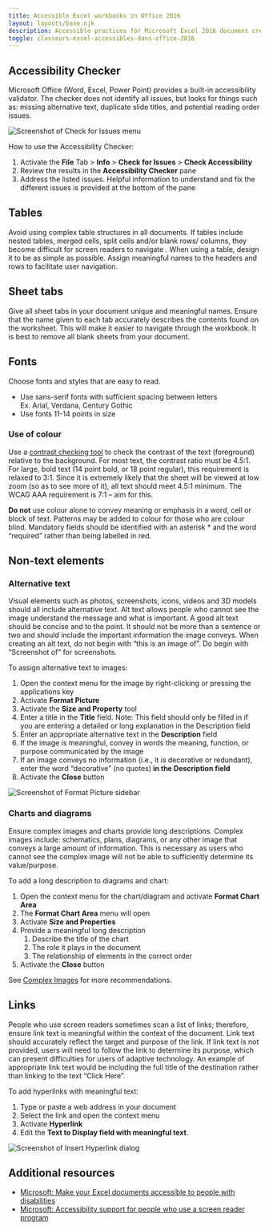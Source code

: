 ```yaml
---
title: Accessible Excel workbooks in Office 2016
layout: layouts/base.njk
description: Accessible practices for Microsoft Excel 2016 document creation.
toggle: classeurs-excel-accessibles-dans-office-2016
---
```


<h2>Accessibility Checker</h2>

<p>Microsoft Office (Word, Excel, Power Point) provides a built-in
	accessibility validator. The checker does not identify all issues, but looks
	for things such as: missing alternative text, duplicate slide titles, and
	potential reading order issues.</p>

<div class="row">
	<div class="col-md-7">
		<img class="img-responsive" src="{{ rootPath }}img/en/office2016/excel-01.jpg" alt="Screenshot of Check for Issues menu">
	</div>
</div>

<p>How to use the Accessibility Checker:</p>

<ol>
	<li>Activate the <strong>File</strong> Tab &gt; <strong>Info</strong> &gt; <strong>Check for Issues</strong> &gt; <strong>Check Accessibility</strong></li>
	<li>Review the results in the <strong>Accessibility Checker</strong> pane</li>
	<li>Address the listed issues. Helpful information to understand and fix the
		different issues is provided at the bottom of the pane</li>
</ol>

<h2>Tables</h2>

<p>Avoid using complex table structures in all documents. If tables include nested tables, merged cells, split cells and/or blank rows/
	columns, they become difficult for screen readers to navigate . When using a table, design it to be as simple as possible. Assign meaningful names to the
	headers and rows to facilitate user navigation.</p>

<h2>Sheet tabs</h2>

<p>Give all sheet tabs in your document unique and meaningful names. Ensure that the name given to each tab accurately describes the contents found on the worksheet. This will make it easier to navigate through the workbook. It is best to remove all blank sheets from your document.</p>

<h2>Fonts</h2>

<p>Choose fonts and styles that are easy to read. </p>

<ul>
	<li>
		Use sans-serif fonts with sufficient spacing between letters<br>
		Ex. Arial, Verdana, Century Gothic</li>
	<li>Use fonts 11-14 points in size </li>
</ul>

<h3>Use of colour</h3>

<p>Use a <a href="https://webaim.org/resources/contrastchecker/">contrast checking tool</a> to check the contrast of the text (foreground) relative to the background. For
	most text, the contrast ratio must be 4.5:1. For large, bold text (14 point bold, or 18 point regular), this requirement is relaxed to 3:1. Since it is
	extremely likely that the sheet will be viewed at low zoom (so as to see more of it), all text should meet 4.5:1 minimum. The WCAG AAA requirement is 7:1 –
	aim for this.</p>

<p><strong>Do not</strong> use colour alone to convey meaning or emphasis in a word, cell or block of text. Patterns may be added to colour for those who are colour blind. Mandatory fields should be identified with an asterisk * and the word “required” rather than being labelled in red.</p>

<h2>Non-text elements</h2>

<h3>Alternative text</h3>

<p>Visual elements such as photos, screenshots, icons, videos and 3D models should all include alternative text. Alt text allows people who cannot
	see the image understand the message and what is important. A good alt text should be concise and to the point. It should not be more than a sentence or
	two and should include the important information the image conveys. When creating an alt text, do not begin with “this is an image of”. Do begin with
	“Screenshot of” for screenshots.</p>

<p>To assign alternative text to images:</p>
<ol>
	<li>Open the context menu for the image by right-clicking or pressing the applications key</li>
	<li>Activate <strong>Format Picture</strong></li>
	<li>Activate the <strong>Size and Property</strong> tool</li>
	<li>Enter a title in the <strong>Title</strong> field. Note: This field should only be filled in if you are entering a detailed or long explanation in the Description field</li>
	<li>Enter an appropriate alternative text in the <strong>Description</strong> field</li>
	<li>If the image is meaningful, convey in words the meaning, function, or purpose communicated by the image </li>
	<li>If an image conveys no information (i.e., it is decorative or redundant), enter the word “decorative” (no quotes)<strong> </strong><strong>in the</strong><strong> Description </strong><strong>field</strong></li>
	<li>Activate the <strong>Close</strong> button</li>
</ol>

<div class="row">
	<div class="col-md-7">
		<img class="img-responsive" src="{{ rootPath }}img/en/office2016/excel-02.jpg" alt="Screenshot of Format Picture sidebar" />
	</div>
</div>

<h3>Charts and diagrams</h3>

<p>Ensure complex images and charts provide long descriptions. Complex images include: schematics, plans, diagrams, or any other image that conveys a
	large amount of information. This is necessary as users who cannot see the complex image will not be able to sufficiently determine its value/purpose.</p>

<p>To add a long description to diagrams and chart:</p>

<ol>
	<li>Open the context menu for the chart/diagram and activate <strong>Format Chart Area</strong></li>
	<li>The <strong>Format Chart Area</strong> menu will open</li>
	<li>Activate <strong>Size and Properties</strong></li>
	<li>Provide a meaningful long description
		<ol>
			<li>Describe the title of the chart</li>
			<li> The role it plays in the document</li>
			<li>The relationship of elements in the correct order</li>
		</ol>
	</li>
	<li>Activate the <strong>Close</strong> button</li>
</ol>

<p>See <a href="https://www.w3.org/WAI/tutorials/images/complex/" rel="external">Complex Images</a> for more recommendations.</p>

<h2>Links</h2>

<p>People who use screen readers sometimes scan a list of links; therefore, ensure link text is meaningful within the context of the document.
	Link text should accurately reflect the target and purpose of the link. If link text is not provided, users will need to follow the link to determine its
	purpose, which can present difficulties for users of adaptive technology. An example of appropriate link text would be including the full title of the destination
	rather than linking to the text “Click Here”.</p>

<p>To add hyperlinks with meaningful text:</p>

<ol>
	<li>Type or paste a web address in your document</li>
	<li>Select the link and open the context menu</li>
	<li>Activate <strong>Hyperlink</strong></li>
	<li>Edit the <strong>Text to Display field with meaningful text</strong>.</li>
</ol>

<div class="row">
	<div class="col-md-7">
		<img class="img-responsive" src="{{ rootPath }}img/en/office2016/excel-03.jpg" alt="Screenshot of Insert Hyperlink dialog" />
	</div>
</div>

<h2>Additional resources</h2>
<ul>
	<li><a href="https://support.office.com/en-us/article/make-your-excel-documents-accessible-to-people-with-disabilities-6cc05fc5-1314-48b5-8eb3-683e49b3e593" rel="external">Microsoft: Make your Excel documents accessible to people with disabilities</a></li>
	<li><a href="https://support.office.com/en-us/article/accessibility-support-for-excel-0976b140-7033-4e2d-8887-187280701bf8" rel="external">Microsoft: Accessibility support for people who use a screen reader program</a></li>
</ul>
